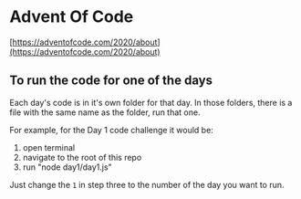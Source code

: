 # Advent Of Code

[https://adventofcode.com/2020/about](https://adventofcode.com/2020/about)

## To run the code for one of the days

Each day's code is in it's own folder for that day.
In those folders, there is a file with the same name as the folder, run that one.

For example, for the Day 1 code challenge it would be:

1. open terminal
1. navigate to the root of this repo
1. run "node day1/day1.js"

Just change the `1` in step three to the number of the day you want to run.
